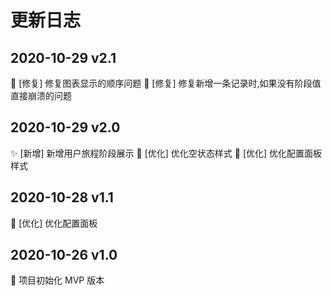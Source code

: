 # 更新日志


## 2020-10-29 v2.1

🐛 [修复] 修复图表显示的顺序问题
🐛 [修复] 修复新增一条记录时,如果没有阶段值直接崩溃的问题

## 2020-10-29 v2.0

✨ [新增] 新增用户旅程阶段展示
💄 [优化] 优化空状态样式
💄 [优化] 优化配置面板样式

## 2020-10-28 v1.1

🚀 [优化] 优化配置面板


## 2020-10-26 v1.0

🎉 项目初始化 MVP 版本
